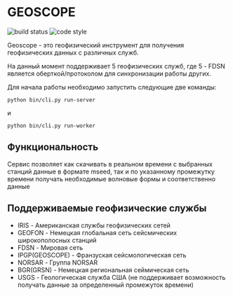 # GEOSCOPE
![build status](https://badgen.net/badge/build/latest/green?icon=github)
![code style](https://badgen.net/static/code%20style/standard/f2a)

Geoscope - это геофизический инструмент для получения геофизических данных с различных служб.

На данный момент поддерживает 5 геофизических служб, где 5 - FDSN является оберткой/протоколом для синхронизации работы других.

Для начала работы необходимо запустить следующие две команды:
```bin
python bin/cli.py run-server 
```
и
```bin
python bin/cli.py run-worker 
```

## Функциональность 
Сервис позволяет как скачивать в реальном времени с выбранных станций данные в формате mseed, так и по указанному промежутку времени получать необходимые волновые формы и соответственно данные

## Поддерживаемые геофизические службы
- IRIS - Американская службы геофизических сетей
- GEOFON - Немецкая глобальная сеть сейсмических широкополосных станций
- FDSN - Мировая сеть 
- IPGP(GEOSCOPE) - Франзуская сейсмологическая сеть
- NORSAR - Группа NORSAR
- BGR(GRSN) - Немецкая региональная сеймическая сеть
- USGS - Геологическая служба США (не поддерживает возможность получать данные за определенный промежуток времени)